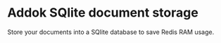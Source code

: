 # Addok SQlite document storage

Store your documents into a SQlite database to save Redis RAM usage.
